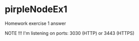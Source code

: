 # pirpleNodeEx1
Homework exercise 1 answer 

NOTE !!! I'm listening on ports: 3030 (HTTP) or 3443 (HTTPS)

